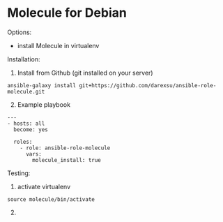 # Molecule for Debian
Options:
  - install Molecule in virtualenv

Installation:
1) Install from Github (git installed on your server)
```
ansible-galaxy install git+https://github.com/darexsu/ansible-role-molecule.git
```
2) Example playbook
```
---
- hosts: all
  become: yes

  roles:
    - role: ansible-role-molecule
      vars:
        molecule_install: true
```
Testing:
1) activate virtualenv
```
source molecule/bin/activate
```
2) 
